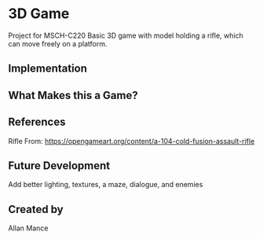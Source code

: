 # 3D Game
Project for MSCH-C220
Basic 3D game with model holding a rifle, which can move freely on a platform.

## Implementation

## What Makes this a Game?

## References
Rifle From: https://opengameart.org/content/a-104-cold-fusion-assault-rifle

## Future Development
Add better lighting, textures, a maze, dialogue, and enemies

## Created by
Allan Mance
